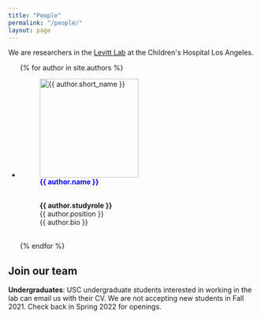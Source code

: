 ```yaml
---
title: "People"
permalink: "/people/"
layout: page
---
```



We are researchers in the [Levitt Lab](https://www.chla.org/research/levitt-laboratory) at the Children's Hospital Los Angeles.  

<ul class="list-unstyled list-inline text-center">

{% for author in site.authors %}
<li>
        <figure class="figure">
                <img src='../assets/images/{{ author.short_name }}.jpg' alt='{{ author.short_name }}' height="200" width="200"/> 
                <figcaption><strong><font color="blue"><font-size: "30px">{{ author.name }}</p></font></strong>
                <br> <strong>{{ author.studyrole }} </strong><br> {{ author.position }} <br> {{ author.bio }} </figcaption>
        </figure> <br>
        
</li>
{% endfor %}
</ul>

## Join our team

**Undergraduates**: USC undergraduate students interested in working in the lab can email us with their CV. We are not accepting new students in Fall 2021. Check back in Spring 2022 for openings. 
